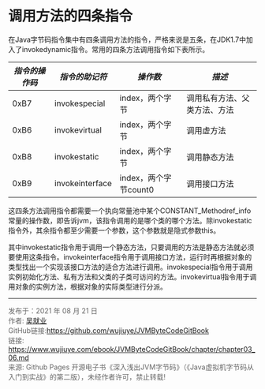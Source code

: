 # 调用方法的四条指令

在Java字节码指令集中有四条调用方法的指令，严格来说是五条，在JDK1.7中加入了invokedynamic指令。常用的四条方法调用指令如下表所示。

| ***指令的操作码*** | ***指令的助记符*** | ***操作数***          | ***描述***                         |
| ------------------ | ------------------ | --------------------- | ---------------------------------- |
| 0xB7               | invokespecial      | index，两个字节       | 调用私有方法、父类方法、<init>方法 |
| 0xB6               | invokevirtual      | index，两个字节       | 调用虚方法                         |
| 0xB8               | invokestatic       | index，两个字节       | 调用静态方法                       |
| 0xB9               | invokeinterface    | index，两个字节count0 | 调用接口方法                       |

这四条方法调用指令都需要一个执向常量池中某个CONSTANT_Methodref_info常量的操作数，即告诉jvm，该指令调用的是哪个类的哪个方法。除invokestatic指令外，其余指令都至少需要一个参数，这个参数就是隐式参数this。

其中invokestatic指令用于调用一个静态方法，只要调用的方法是静态方法就必须要使用这条指令。invokeinterface指令用于调用接口方法，运行时再根据对象的类型找出一个实现该接口方法的适合方法进行调用。invokespecial指令用于调用实例初始化方法、私有方法和父类的子类可访问的方法。invokevirtual指令用于调用对象的实例方法，根据对象的实际类型进行分派。

---

<font color= #666666>发布于：2021 年 08 月 21 日</font><br><font color= #666666>作者: [吴就业](https://www.wujiuye.com/)</font><br><font color= #666666>GitHub链接:https://github.com/wujiuye/JVMByteCodeGitBook</font><br><font color= #666666>链接: https://www.wujiuye.com/ebook/JVMByteCodeGitBook/chapter/chapter03_06.md</font><br><font color= #666666>来源: Github Pages 开源电子书《深入浅出JVM字节码》（《Java虚拟机字节码从入门到实战》的第二版），未经作者许可，禁止转载!</font><br>

